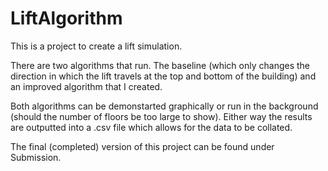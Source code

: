 # LiftAlgorithm

This is a project to create a lift simulation.

There are two algorithms that run. The baseline (which only changes the direction in which the lift travels at the top and bottom of the building) and an improved algorithm that I created.

Both algorithms can be demonstarted graphically or run in the background (should the number of floors be too large to show). Either way the results are outputted into a .csv file which allows for the data to be collated.

The final (completed) version of this project can be found under Submission.
